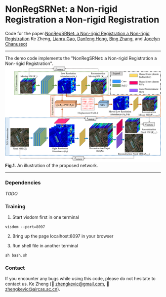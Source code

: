 # NonRegSRNet: a Non-rigid Registration a Non-rigid Registration
Code for the paper:[NonRegSRNet: a Non-rigid Registration a Non-rigid Registration](https://ieeexplore.ieee.org/document/9650906/)
Ke Zheng, [Lianru Gao](https://scholar.google.com/citations?user=f6OnhtcAAAAJ&hl=zh-CN), [Danfeng Hong](https://sites.google.com/view/danfeng-hong), [Bing Zhang](http://english.radi.cas.cn/Education/PhDS/201401/t20140109_115415.html), and [Jocelyn Chanussot](https://scholar.google.com/citations?user=6owK2OQAAAAJ&hl=en)
***
The demo code implements the "NonRegSRNet: a Non-rigid Registration a Non-rigid Registration". 
<img src="./ModelFramework.png" width="666px"/>
**Fig.1.** An illustration of the proposed network.
***
### Dependencies
*TODO*

### Training
1. Start visdom first in one terminal
```
visdom --port=8097
```

2. Bring up the page localhost:8097 in your browser

3. Run shell file in another terminal
```
sh bash.sh
```

### Contact
If you encounter any bugs while using this code, please do not hesitate to contact us.
Ke Zheng (:incoming_envelope: zhengkevic@gmail.com, :incoming_envelope: zhengkevic@aircas.ac.cn).

